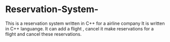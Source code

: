 # Reservation-System-
This is a reservation system written in C++ for a airline company 
It is written in C++ languange.
It can add a flight , cancel it make reservations for a flight and cancel these reservations.
